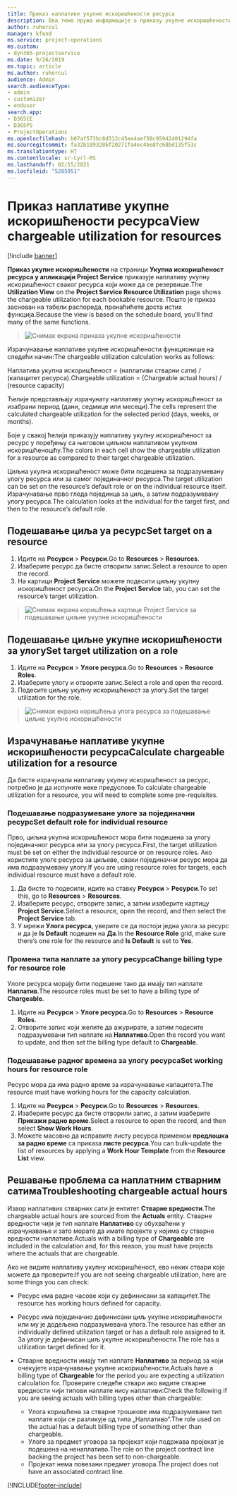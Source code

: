 ```yaml
---
title: Приказ наплативе укупне искоришћености ресурса
description: Ова тема пружа информације о приказу укупне искоришћености ресурса.
author: ruhercul
manager: kfend
ms.service: project-operations
ms.custom:
- dyn365-projectservice
ms.date: 9/26/2019
ms.topic: article
ms.author: ruhercul
audience: Admin
search.audienceType:
- admin
- customizer
- enduser
search.app:
- D365CE
- D365PS
- ProjectOperations
ms.openlocfilehash: b07af573bc8d312c45ee4aef50c95942401294fa
ms.sourcegitcommit: fa32b1893286f20271fa4ec4be8fc68bd135f53c
ms.translationtype: HT
ms.contentlocale: sr-Cyrl-RS
ms.lasthandoff: 02/15/2021
ms.locfileid: "5285951"
---
```

# <a name="view-chargeable-utilization-for-resources"></a><span data-ttu-id="32888-103">Приказ наплативе укупне искоришћености ресурса</span><span class="sxs-lookup"><span data-stu-id="32888-103">View chargeable utilization for resources</span></span>

[!include [banner](../includes/psa-now-project-operations.md)]
 
<span data-ttu-id="32888-104">**Приказ укупне искоришћености** на страници **Укупна искоришћеност ресурса у апликацији Project Service** приказује наплативу укупну искоришћеност сваког ресурса који може да се резервише.</span><span class="sxs-lookup"><span data-stu-id="32888-104">The **Utilization View** on the **Project Service Resource Utilization** page shows the chargeable utilization for each bookable resource.</span></span> <span data-ttu-id="32888-105">Пошто је приказ заснован на табели распореда, пронаћићете доста истих функција.</span><span class="sxs-lookup"><span data-stu-id="32888-105">Because the view is based on the schedule board, you’ll find many of the same functions.</span></span>

> ![Снимак екрана приказа укупне искоришћености](media/FAQ-utilization-1.png)
 

<span data-ttu-id="32888-107">Израчунавање наплативе укупне искоришћености функционише на следећи начин:</span><span class="sxs-lookup"><span data-stu-id="32888-107">The chargeable utilization calculation works as follows:</span></span>

   <span data-ttu-id="32888-108">Наплатива укупна искоришћеност = (наплативи стварни сати) / (капацитет ресурса).</span><span class="sxs-lookup"><span data-stu-id="32888-108">Chargeable utilization = (Chargeable actual hours) / (resource capacity)</span></span>

<span data-ttu-id="32888-109">Ћелије представљају израчунату наплативу укупну искоришћеност за изабрани период (дани, седмице или месеци).</span><span class="sxs-lookup"><span data-stu-id="32888-109">The cells represent the calculated chargeable utilization for the selected period (days, weeks, or months).</span></span>

<span data-ttu-id="32888-110">Боје у свакој ћелији приказују наплативу укупну искоришћеност за ресурс у поређењу са његовом циљном наплативом укупном искоришћеношћу.</span><span class="sxs-lookup"><span data-stu-id="32888-110">The colors in each cell show the chargeable utilization for a resource as compared to their target chargeable utilization.</span></span> 

<span data-ttu-id="32888-111">Циљна укупна искоришћеност може бити подешена за подразумевану улогу ресурса или за самог појединачног ресурса.</span><span class="sxs-lookup"><span data-stu-id="32888-111">The target utilization can be set on the resource’s default role or on the individual resource itself.</span></span> <span data-ttu-id="32888-112">Израчунавање прво гледа појединца за циљ, а затим подразумевану улогу ресурса.</span><span class="sxs-lookup"><span data-stu-id="32888-112">The calculation looks at the individual for the target first, and then to the resource’s default role.</span></span>

## <a name="set-target-on-a-resource"></a><span data-ttu-id="32888-113">Подешавање циља уа ресурс</span><span class="sxs-lookup"><span data-stu-id="32888-113">Set target on a resource</span></span>

1. <span data-ttu-id="32888-114">Идите на **Ресурси** \> **Ресурси**.</span><span class="sxs-lookup"><span data-stu-id="32888-114">Go to **Resources** \> **Resources**.</span></span> 
2. <span data-ttu-id="32888-115">Изаберите ресурс да бисте отворили запис.</span><span class="sxs-lookup"><span data-stu-id="32888-115">Select a resource to open the record.</span></span> 
3. <span data-ttu-id="32888-116">На картици **Project Service** можете подесити циљну укупну искоришћеност ресурса.</span><span class="sxs-lookup"><span data-stu-id="32888-116">On the **Project Service** tab, you can set the resource’s target utilization.</span></span>

> ![Снимак екрана коришћења картице Project Service за подешавање циљне укупне искоришћености](media/FAQ-utilization-2.png)
 
## <a name="set-target-utilization-on-a-role"></a><span data-ttu-id="32888-118">Подешавање циљне укупне искоришћености за улогу</span><span class="sxs-lookup"><span data-stu-id="32888-118">Set target utilization on a role</span></span>

1. <span data-ttu-id="32888-119">Идите на **Ресурси** \> **Улоге ресурса**.</span><span class="sxs-lookup"><span data-stu-id="32888-119">Go to **Resources** \> **Resource Roles**.</span></span> 
2. <span data-ttu-id="32888-120">Изаберите улогу и отворите запис.</span><span class="sxs-lookup"><span data-stu-id="32888-120">Select a role and open the record.</span></span> 
3. <span data-ttu-id="32888-121">Подесите циљну укупну искоришћеност за улогу.</span><span class="sxs-lookup"><span data-stu-id="32888-121">Set the target utilization for the role.</span></span>

> ![Снимак екрана коришћења улога ресурса за подешавање циљне укупне искоришћености](media/FAQ-utilization-3.png)
 
## <a name="calculate-chargeable-utilization-for-a-resource"></a><span data-ttu-id="32888-123">Израчунавање наплативе укупне искоришћености ресурса</span><span class="sxs-lookup"><span data-stu-id="32888-123">Calculate chargeable utilization for a resource</span></span>

<span data-ttu-id="32888-124">Да бисте израчунали наплативу укупну искоришћеност за ресурс, потребно је да испуните неке предуслове.</span><span class="sxs-lookup"><span data-stu-id="32888-124">To calculate chargeable utilization for a resource, you will need to complete some pre-requisites.</span></span> 

### <a name="set-default-role-for-individual-resource"></a><span data-ttu-id="32888-125">Подешавање подразумеване улоге за појединачни ресурс</span><span class="sxs-lookup"><span data-stu-id="32888-125">Set default role for individual resource</span></span>

<span data-ttu-id="32888-126">Прво, циљна укупна искоришћеност мора бити подешена за улогу појединачног ресурса или за улогу ресурса.</span><span class="sxs-lookup"><span data-stu-id="32888-126">First, the target utilization must be set on either the individual resource or on resource roles.</span></span> <span data-ttu-id="32888-127">Ако користите улоге ресурса за циљеве, сваки појединачни ресурс мора да има подразумевану улогу.</span><span class="sxs-lookup"><span data-stu-id="32888-127">If you are using resource roles for targets, each individual resource must have a default role.</span></span> 

1. <span data-ttu-id="32888-128">Да бисте то подесили, идите на ставку **Ресурси** \> **Ресурси**.</span><span class="sxs-lookup"><span data-stu-id="32888-128">To set this, go to **Resources** \> **Resources**.</span></span> 
2. <span data-ttu-id="32888-129">Изаберите ресурс, отворите запис, а затим изаберите картицу **Project Service**.</span><span class="sxs-lookup"><span data-stu-id="32888-129">Select a resource, open the record, and then select the **Project Service** tab.</span></span> 
3. <span data-ttu-id="32888-130">У мрежи **Улога ресурса**, уверите се да постоји једна улога за ресурс и да је **Is Default** подешен на **Да**.</span><span class="sxs-lookup"><span data-stu-id="32888-130">In the **Resource Role** grid, make sure there’s one role for the resource and **Is Default** is set to **Yes**.</span></span>
 
### <a name="change-billing-type-for-resource-role"></a><span data-ttu-id="32888-131">Промена типа наплате за улогу ресурса</span><span class="sxs-lookup"><span data-stu-id="32888-131">Change billing type for resource role</span></span>

<span data-ttu-id="32888-132">Улоге ресурса морају бити подешене тако да имају тип наплате **Наплатив**.</span><span class="sxs-lookup"><span data-stu-id="32888-132">The resource roles must be set to have a billing type of **Chargeable**.</span></span> 

1. <span data-ttu-id="32888-133">Идите на **Ресурси** \> **Улоге ресурса**.</span><span class="sxs-lookup"><span data-stu-id="32888-133">Go to **Resources** \> **Resource Roles**.</span></span> 
2. <span data-ttu-id="32888-134">Отворите запис који желите да ажурирате, а затим подесите подразумевани тип наплате на **Наплативо**.</span><span class="sxs-lookup"><span data-stu-id="32888-134">Open the record you want to update, and then set the billing type default to **Chargeable**.</span></span>

### <a name="set-working-hours-for-resource-role"></a><span data-ttu-id="32888-135">Подешавање радног времена за улогу ресурса</span><span class="sxs-lookup"><span data-stu-id="32888-135">Set working hours for resource role</span></span>
 
<span data-ttu-id="32888-136">Ресурс мора да има радно време за израчунавање капацитета.</span><span class="sxs-lookup"><span data-stu-id="32888-136">The resource must have working hours for the capacity calculation.</span></span> 

1. <span data-ttu-id="32888-137">Идите на **Ресурси** \> **Ресурси**.</span><span class="sxs-lookup"><span data-stu-id="32888-137">Go to **Resources** \> **Resources**.</span></span> 
2. <span data-ttu-id="32888-138">Изаберите ресурс да бисте отворили запис, а затим изаберите **Прикажи радно време**.</span><span class="sxs-lookup"><span data-stu-id="32888-138">Select a resource to open the record, and then select **Show Work Hours**.</span></span> 
3. <span data-ttu-id="32888-139">Можете масовно да исправите листу ресурса применом **предлошка за радно време** са приказа **листе ресурса**.</span><span class="sxs-lookup"><span data-stu-id="32888-139">You can bulk-update the list of resources by applying a **Work Hour Template** from the **Resource List** view.</span></span>

## <a name="troubleshooting-chargeable-actual-hours"></a><span data-ttu-id="32888-140">Решавање проблема са наплатним стварним сатима</span><span class="sxs-lookup"><span data-stu-id="32888-140">Troubleshooting chargeable actual hours</span></span>

<span data-ttu-id="32888-141">Извор наплативих стварних сати је ентитет **Стварне вредности**.</span><span class="sxs-lookup"><span data-stu-id="32888-141">The chargeable actual hours are sourced from the **Actuals** entity.</span></span> <span data-ttu-id="32888-142">Стварне вредности чији је тип наплате **Наплативо** су обухваћени у израчунавање и зато морате да имате пројекте у којима су стварне вредности наплативе.</span><span class="sxs-lookup"><span data-stu-id="32888-142">Actuals with a billing type of **Chargeable** are included in the calculation and, for this reason, you must have projects where the actuals that are chargeable.</span></span>

<span data-ttu-id="32888-143">Ако не видите наплативу укупну искоришћеност, ево неких ствари које можете да проверите:</span><span class="sxs-lookup"><span data-stu-id="32888-143">If you are not seeing chargeable utilization, here are some things you can check:</span></span>

- <span data-ttu-id="32888-144">Ресурс има радне часове који су дефинисани за капацитет.</span><span class="sxs-lookup"><span data-stu-id="32888-144">The resource has working hours defined for capacity.</span></span>
- <span data-ttu-id="32888-145">Ресурс има појединачно дефинисани циљ укупне искоришћености или му је додељена подразумевана улога.</span><span class="sxs-lookup"><span data-stu-id="32888-145">The resource has either an individually defined utilization target or has a default role assigned to it.</span></span> <span data-ttu-id="32888-146">За улогу је дефинисан циљ укупне искоришћености.</span><span class="sxs-lookup"><span data-stu-id="32888-146">The role has a utilization target defined for it.</span></span>
- <span data-ttu-id="32888-147">Стварне вредности имају тип наплате **Наплативо** за период за који очекујете израчунавање укупне искоришћености.</span><span class="sxs-lookup"><span data-stu-id="32888-147">Actuals have a billing type of **Chargeable** for the period you are expecting a utilization calculation for.</span></span> <span data-ttu-id="32888-148">Проверите следеће ствари ако видите стварне вредности чији типови наплате нису наплативи:</span><span class="sxs-lookup"><span data-stu-id="32888-148">Check the following if you are seeing actuals with billing types other than chargeable:</span></span>

  - <span data-ttu-id="32888-149">Улога коришћена за стварне трошкове има подразумевани тип наплате који се разликује од типа „Наплативо“.</span><span class="sxs-lookup"><span data-stu-id="32888-149">The role used on the actual has a default billing type of something other than chargeable.</span></span>
  - <span data-ttu-id="32888-150">Улоге за предмет уговора за пројекат који подржава пројекат је подешена на ненаплативо.</span><span class="sxs-lookup"><span data-stu-id="32888-150">The role on the project contract line backing the project has been set to non-chargeable.</span></span>
  - <span data-ttu-id="32888-151">Пројекат нема повезани предмет уговора.</span><span class="sxs-lookup"><span data-stu-id="32888-151">The project does not have an associated contract line.</span></span>



[!INCLUDE[footer-include](../includes/footer-banner.md)]